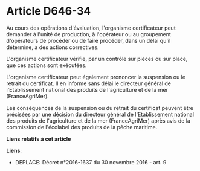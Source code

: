 # Article D646-34

Au cours des opérations d'évaluation, l'organisme certificateur peut demander à l'unité de production, à l'opérateur ou au
groupement d'opérateurs de procéder ou de faire procéder, dans un délai qu'il détermine, à des actions correctives. 

L'organisme certificateur vérifie, par un contrôle sur pièces ou sur place, que ces actions sont exécutées. 

L'organisme certificateur peut également prononcer la suspension ou le retrait du certificat. Il en informe sans délai le
directeur général de l'Etablissement national des produits de l'agriculture et de la mer (FranceAgriMer). 

Les conséquences de la suspension ou du retrait du certificat peuvent être précisées par une décision du directeur général de
l'Etablissement national des produits de l'agriculture et de la mer (FranceAgriMer) après avis de la commission de l'écolabel
des produits de la pêche maritime.

**Liens relatifs à cet article**

**Liens**:

  - DEPLACE: Décret n°2016-1637 du 30 novembre 2016 - art. 9
